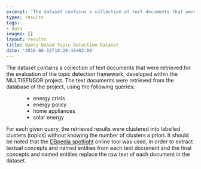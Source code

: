 ```yaml
---
excerpt: 'The dataset contains a collection of text documents that were retrieved for the evaluation of the topic detection framework, developed within the MULTISENSOR project'
types: results
tags:
- data
images: []
layout: results
title: Query-based Topic Detection Dataset
date: '2016-06-15T18:28:46+03:00'
---
```

<p>The dataset contains a collection of text documents that were retrieved for the evaluation of the topic detection framework, developed within the MULTISENSOR project. The text documents were retrieved from the database of the project, using the following queries:</p>
<ul>
	<li style="margin-left: 36pt;">energy crisis</li>
	<li style="margin-left: 36pt;">energy policy</li>
	<li style="margin-left: 36pt;">home appliances</li>
	<li style="margin-left: 36pt;">solar energy</li>
</ul>
<p>For each given query, the retrieved results were clustered into labelled clusters (topics) without knowing the number of clusters a priori. It should be noted that the <a href="https://dbpedia-spotlight.github.io/demo/">DBpedia spotlight</a>&nbsp;online tool was used, in order to extract textual concepts and named entities from each text document and the final concepts and named entities replace the raw text of each document in the dataset.</p>
<div><br clear="all">
	<div id="ftn1">
		<p>&nbsp;</p>
	</div>
</div>
<p>&nbsp;</p>

